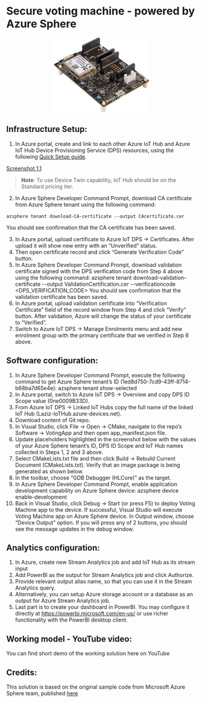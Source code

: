 # Secure voting machine - powered by Azure Sphere
<p align="center">
  <img src="/images/Overview_AvNetSK.jpg">
</p>

## Infrastructure Setup:
1. In Azure portal, create and link to each other Azure IoT Hub and Azure IoT Hub Device Provisioning Service (DPS) resources, using the following [Quick Setup guide](https://docs.microsoft.com/en-us/azure/iot-dps/quick-setup-auto-provision).

[Screenshot 1.1](src="/images/Infra_1.png")

> **Note**: To use Device Twin capability, IoT Hub should be on the Standard pricing tier.

2. In Azure Sphere Developer Command Prompt, download CA certificate from Azure Sphere tenant using the following command:
```
azsphere tenant download-CA-certificate --output CAcertificate.cer
```
You should see confirmation that the CA certificate has been saved.
 
3. In Azure portal, upload certificate to Azure IoT DPS -> Certificates. After upload it will show new entry with an “Unverified” status. 
4. Then open certificate record and click “Generate Verification Code” button.
5. In Azure Sphere Developer Command Prompt, download validation certificate signed with the DPS verification code from Step 4 above using the following command:
azsphere tenant download-validation-certificate --output ValidationCertification.cer --verificationcode <DPS_VERIFICATION_CODE>
You should see confirmation that the validation certificate has been saved. 
6. In Azure portal, upload validation certificate into “Verification Certificate” field of the record window from Step 4 and click “Verify” button. After validation, Azure will change the status of your certificate to “Verified”.
7. Switch to Azure IoT DPS -> Manage Enrolments menu and add new enrolment group with the primary certificate that we verified in Step 6 above.
 
## Software configuration:
1. In Azure Sphere Developer Command Prompt, execute the following command to get Azure Sphere tenant’s ID (1ed8d750-7cd9-43ff-8714-b68ba7d65e4e):
azsphere tenant show-selected
2. In Azure portal, switch to Azure IoT DPS -> Overview and copy DPS ID Scope value (0ne0009B33D).
3. From Azure IoT DPS -> Linked IoT Hubs copy the full name of the linked IoT Hub (Laziz-IoTHub.azure-devices.net).
4. Download content of Git repo.
5. In Visual Studio, click File -> Open -> CMake, navigate to the repo’s Software -> VotingApp and then open app_manifest.json file.
6. Update placeholders highlighted in the screenshot below with the values of your Azure Sphere tenant’s ID, DPS ID Scope and IoT Hub names collected in Steps 1, 2 and 3 above.
7. Select CMakeLists.txt file and then click Build -> Rebuild Current Document (CMakeLists.txt). Verify that an image package is being generated as shown below.
8. In the toolbar, choose “GDB Debugger (HLCore)” as the target.
9. In Azure Sphere Developer Command Prompt, enable application development capability on Azure Sphere device:
azsphere device enable-development
10. Back in Visual Studio, click Debug -> Start (or press F5) to deploy Voting Machine app to the device. If successful, Visual Studio will execute Voting Machine app on Azure Sphere device. In Output window, choose “Device Output” option. If you will press any of 2 buttons, you should see the message updates in the debug window.
 
## Analytics configuration:
1. In Azure, create new Stream Analytics job and add IoT Hub as its stream input
2. Add PowerBI as the output for Stream Analytics job and click Authorize.
3. Provide relevant output alias name, so that you can use it in the Stream Analytics query.
4. Alternatively, you can setup Azure storage account or a database as an output for Azure Stream Analytics job.
5. Last part is to create your dashboard in PowerBI. You may configure it directly at https://powerbi.microsoft.com/en-us/ or use richer functionality with the PowerBI desktop client.

## Working model - YouTube video:
You can find short demo of the working solution here on YouTube

## Credits:
This solution is based on the original sample code from Microsoft Azure Sphere team, published [here](https://github.com/Azure/azure-sphere-samples)
